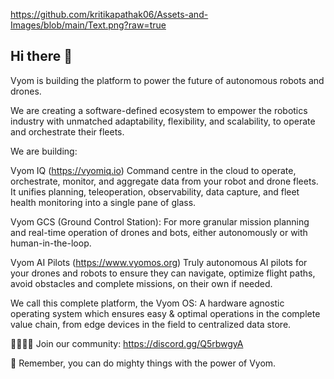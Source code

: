 https://github.com/kritikapathak06/Assets-and-Images/blob/main/Text.png?raw=true

## Hi there 👋

Vyom is building the platform to power the future of autonomous robots and drones.

We are creating a software-defined ecosystem to empower the robotics industry with unmatched adaptability, flexibility, and scalability, to operate and orchestrate their fleets.

We are building:

Vyom IQ (https://vyomiq.io) Command centre in the cloud to operate, orchestrate, monitor, and aggregate data from your robot and drone fleets. It unifies planning, teleoperation, observability, data capture, and fleet health monitoring into a single pane of glass.

Vyom GCS (Ground Control Station): For more granular mission planning and real-time operation of drones and bots, either autonomously or with human-in-the-loop.

Vyom AI Pilots (https://www.vyomos.org) Truly autonomous AI pilots for your drones and robots to ensure they can navigate, optimize flight paths, avoid obstacles and complete missions, on their own if needed.

We call this complete platform, the Vyom OS: A hardware agnostic operating system which ensures easy & optimal operations in the complete value chain, from edge devices in the field to centralized data store.

🙋‍♀️👩‍💻 Join our community: https://discord.gg/Q5rbwgyA

🧙 Remember, you can do mighty things with the power of Vyom. 

